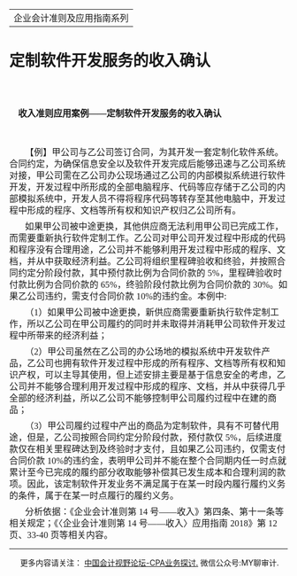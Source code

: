 ﻿<!DOCTYPE HTML PUBLIC "-//W3C//DTD HTML 4.0 Transitional//EN">
<HTML xmlns:o = "urn:schemas-microsoft-com:office:office"><HEAD><TITLE>定制软件开发服务的收入确认</TITLE>
<META content="text/html; charset=gb2312" http-equiv=Content-Type>
<META name=GENERATOR content="MSHTML 11.00.10570.1001"><LINK rel=stylesheet 
href="_template.css"></HEAD>
<BODY>
<DIV id=nsbanner>
<DIV id=bannerrow1>
<TABLE class=bannerparthead>
  <TBODY>
  <TR id=hdr>
    <TD class=runninghead noWrap>企业会计准则及应用指南系列</TD></TR></TBODY></TABLE></DIV>
<DIV id=titlerow>
<H1 class=dtH1>定制软件开发服务的收入确认</H1></DIV></DIV>
<DIV id=nstext><BR>
<H1 
style="MARGIN: 17pt 0cm 16.5pt; TEXT-INDENT: 12.05pt; mso-char-indent-count: 1.0"><A 
name=_Toc72425613><SPAN 
style="FONT-SIZE: 12pt; FONT-FAMILY: 宋体; LINE-HEIGHT: 240%; mso-ascii-font-family: Calibri; mso-ascii-theme-font: minor-latin; mso-fareast-theme-font: minor-fareast; mso-hansi-font-family: Calibri; mso-hansi-theme-font: minor-latin; mso-bidi-font-family: 黑体">收入准则应用案例——定制软件开发服务的收入确认</SPAN></A><SPAN 
style="mso-bookmark: _Toc72425613"></SPAN><SPAN lang=EN-US 
style="FONT-SIZE: 12pt; LINE-HEIGHT: 240%; mso-bidi-font-family: 黑体"><o:p></o:p></SPAN></H1>
<P class=MsoNormal style="MARGIN: 0cm 0cm 0pt"><SPAN lang=EN-US 
style="FONT-FAMILY: 宋体; mso-ascii-theme-font: major-fareast; mso-fareast-theme-font: major-fareast; mso-hansi-theme-font: major-fareast"><o:p><FONT 
size=3>&nbsp;</FONT></o:p></SPAN></P>
<P class=MsoBodyText 
style="MARGIN: 0cm 0cm 6pt; LINE-HEIGHT: 150%; TEXT-INDENT: 21.4pt; mso-char-indent-count: 2.0"><SPAN 
style="FONT-FAMILY: 宋体; LETTER-SPACING: 0.1pt; mso-ascii-theme-font: major-fareast; mso-fareast-theme-font: major-fareast; mso-hansi-theme-font: major-fareast"><FONT 
size=3>【例】甲公司与乙公司签订合同，为其开发一套定制化软件系统。合同约定，为确保信息安全以及软件开发完成后能够迅速与乙公司系统对接，甲公司需在乙公司办公现场通过乙公司的内部模拟系统进行软件开发，开发过程中所形成的全部电脑程序、代码等应存储于乙公司的内部模拟系统中，开发人员不得将程序代码等转存至其他电脑中，开发过程中形成的程序、文档等所有权和知识产权归乙公司所有。 
<SPAN lang=EN-US><o:p></o:p></SPAN></FONT></SPAN></P>
<P class=MsoBodyText 
style="MARGIN: 0cm 0cm 6pt; LINE-HEIGHT: 150%; TEXT-INDENT: 21.4pt; mso-char-indent-count: 2.0"><SPAN 
style="FONT-FAMILY: 宋体; LETTER-SPACING: 0.1pt; mso-ascii-theme-font: major-fareast; mso-fareast-theme-font: major-fareast; mso-hansi-theme-font: major-fareast"><FONT 
size=3>如果甲公司被中途更换，其他供应商无法利用甲公司已完成工作，而需要重新执行软件定制工作。乙公司对甲公司开发过程中形成的代码和程序没有合理用途，乙公司并不能够利用开发过程中形成的程序、文档，并从中获取经济利益。乙公司将组织里程碑验收和终验，并按照合同约定分阶段付款，其中预付款比例为合同价款的<SPAN 
lang=EN-US> 5%</SPAN>，里程碑验收时付款比例为合同价款的<SPAN lang=EN-US> 
65%</SPAN>，终验阶段付款比例为合同价款的<SPAN lang=EN-US> 30%</SPAN>。如果乙公司违约，需支付合同价款<SPAN 
lang=EN-US> 10%</SPAN>的违约金。本例中<SPAN 
lang=EN-US>:<o:p></o:p></SPAN></FONT></SPAN></P>
<P class=MsoBodyText 
style="MARGIN: 0cm 0cm 6pt; LINE-HEIGHT: 150%; TEXT-INDENT: 21.4pt; mso-char-indent-count: 2.0"><SPAN 
style="FONT-FAMILY: 宋体; LETTER-SPACING: 0.1pt; mso-ascii-theme-font: major-fareast; mso-fareast-theme-font: major-fareast; mso-hansi-theme-font: major-fareast"><FONT 
size=3>（<SPAN 
lang=EN-US>1</SPAN>）如果甲公司被中途更换，新供应商需要重新执行软件定制工作，所以乙公司在甲公司履约的同时并未取得并消耗甲公司软件开发过程中所带来的经济利益；<SPAN 
lang=EN-US><o:p></o:p></SPAN></FONT></SPAN></P>
<P class=MsoBodyText 
style="MARGIN: 0cm 0cm 6pt; LINE-HEIGHT: 150%; TEXT-INDENT: 21.4pt; mso-char-indent-count: 2.0"><SPAN 
style="FONT-FAMILY: 宋体; LETTER-SPACING: 0.1pt; mso-ascii-theme-font: major-fareast; mso-fareast-theme-font: major-fareast; mso-hansi-theme-font: major-fareast"><FONT 
size=3>（<SPAN 
lang=EN-US>2</SPAN>）甲公司虽然在乙公司的办公场地的模拟系统中开发软件产品，乙公司也拥有软件开发过程中形成的所有程序、文档等所有权和知识产权，可以主导其使用，但上述安排主要是基于信息安全的考虑，乙公司并不能够合理利用开发过程中形成的程序、文档，并从中获得几乎全部的经济利益，所以乙公司不能够控制甲公司履约过程中在建的商品；<SPAN 
lang=EN-US><o:p></o:p></SPAN></FONT></SPAN></P>
<P class=MsoBodyText 
style="MARGIN: 0cm 0cm 6pt; LINE-HEIGHT: 150%; TEXT-INDENT: 21.4pt; mso-char-indent-count: 2.0"><SPAN 
style="FONT-FAMILY: 宋体; LETTER-SPACING: 0.1pt; mso-ascii-theme-font: major-fareast; mso-fareast-theme-font: major-fareast; mso-hansi-theme-font: major-fareast"><FONT 
size=3>（<SPAN 
lang=EN-US>3</SPAN>）甲公司履约过程中产出的商品为定制软件，具有不可替代用途，但是，乙公司按照合同约定分阶段付款，预付款仅<SPAN 
lang=EN-US> 5%</SPAN>，后续进度款仅在相关里程碑达到及终验时才支付，且如果乙公司违约，仅需支付合同价款<SPAN lang=EN-US> 
10%</SPAN>的违约金，表明甲公司并不能在整个合同期内任一时点就累计至今已完成的履约部分收取能够补偿其已发生成本和合理利润的款项。因此，该定制软件开发业务不满足属于在某一时段内履行履约义务的条件，属于在某一时点履行的履约义务。<SPAN 
lang=EN-US><o:p></o:p></SPAN></FONT></SPAN></P>
<P class=MsoBodyText 
style="MARGIN: 0cm 0cm 6pt; LINE-HEIGHT: 150%; TEXT-INDENT: 21.4pt; mso-char-indent-count: 2.0"><SPAN 
style="FONT-FAMILY: 宋体; LETTER-SPACING: 0.1pt; mso-ascii-theme-font: major-fareast; mso-fareast-theme-font: major-fareast; mso-hansi-theme-font: major-fareast"><FONT 
size=3>分析依据：《企业会计准则第<SPAN lang=EN-US> 14 
</SPAN>号——收入》第四条、第十一条等相关规定；《〈企业会计准则第<SPAN lang=EN-US> 14 </SPAN>号——收入〉应用指南<SPAN 
lang=EN-US> 2018</SPAN>》第<SPAN lang=EN-US> 12 </SPAN>页、<SPAN lang=EN-US>33-40 
</SPAN>页等相关内容。</FONT><SPAN lang=EN-US><o:p></o:p></SPAN></SPAN></P>
<P>
<HR>

<P></P></DIV>
<DIV class=footer>
<P>&nbsp;&nbsp;&nbsp;&nbsp;&nbsp;更多内容请关注： <A 
href="https://bbs.esnai.com/thread-5354530-1-3.html" 
target=_blank>中国会计视野论坛-CPA业务探讨.</A> 微信公众号:MY聊审计.</P></DIV></BODY></HTML>
